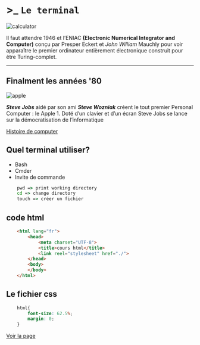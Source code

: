 # &gt;_ ```Le terminal```
![calculator](https://user.oc-static.com/upload/2019/07/03/15621593492703_Colossus.jpg "Le calculator")

Il faut attendre 1946 et l’ENIAC **(Electronic Numerical Integrator and Computer)** conçu par Presper Eckert et _John William_ Mauchly pour voir apparaître le premier ordinateur entièrement électronique construit pour être Turing-complet.

---
## Finalment les années '80

![apple](https://cdn-media.rtl.fr/cache/vNa2MLs0V0VXFOFxwell4A/2000v1333-0/online/image/2014/1023/7774964015_un-apple-1-de-1976-a-mountain-view-aux-etats-unis-le-24-juin-2013.jpg "apple 1")

**_Steve Jobs_** aidé par son ami **_Steve Wozniak_** créent le tout premier Personal Computer : le Apple 1. Doté d’un clavier et d’un écran Steve Jobs se lance sur la démocratisation de l’informatique

[Histoire de computer](https://hackmd.io/Oc5ZLBPfTQiVDMxYsQ71PQ?both "Histoire de computer")

## Quel terminal utiliser?

* Bash
* Cmder
* Invite de commande

```cmd
    pwd => print working directory
    cd => change directory
    touch => créer un fichier

```
## code html


```html
    <html lang="fr">
        <head>
            <meta charset="UTF-8">
            <title>cours html</title>
            <link reel="stylesheet" href="./">
        </head>
        <body>
        </body>
    </html>

```
## Le fichier css

```css
    html{
        font-size: 62.5%;
        margin: 0;
    }

```
[Voir la page](https://giusmili.github.io/gotham_city_2020/index.html "index")

